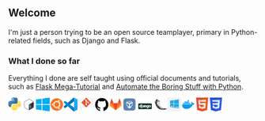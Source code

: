 ## Welcome
I'm just a person trying to be an open source teamplayer, primary in Python-related fields, such as Django and Flask.

### What I done so far
Everything I done are self taught using official documents and tutorials, such as [Flask Mega-Tutorial](https://blog.miguelgrinberg.com/post/the-flask-mega-tutorial-part-i-hello-world) and [Automate the Boring Stuff with Python](https://automatetheboringstuff.com/2e/chapter0/).

<img align="left" alt="Python" width="28px" src="images/python.png" /> 
<img align="left" alt="Bash" width="28px" src="images/bash.png" /> 
<img align="left" alt="Windows" width="28px" src="images/windows.png" /> 
<img align="left" alt="Ubuntu" width="28px" src="images/ubuntu.png" /> 
<img align="left" alt="VSCode" width="28px" src="images/vscode.png" /> 
<img align="left" alt="Git" width="35px" src="images/git.jpg" /> 
<img align="left" alt="GitHub" width="28px" src="images/github.png" /> 
<img align="left" alt="Gitlab" width="28px" src="images/gitlab.webp" /> 
<img align="left" alt="VirtualBox" width="28px" src="images/virtualbox.png" /> 
<img align="left" alt="Django" width="35px" src="images/django_logo.png" /> 
<img align="left" alt="Flask" width="28px" src="images/flask.png" /> 
<img align="left" alt="WSL" width="28px" src="images/wsl.webp" /> 
<img align="left" alt="Docker" width="28px" src="images/docker.webp" /> 
<img align="left" alt="HTML" width="28px" src="images/html.png" /> 
<img align="left" alt="CSS" width="28px" src="images/css.png" /> 

